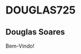 # DOUGLAS725
## Douglas Soares
Bem-Vindo!

<!---
douglas725/douglas725 is a ✨ special ✨ repository because its `README.md` (this file) appears on your GitHub profile.
You can click the Preview link to take a look at your changes.
--->
